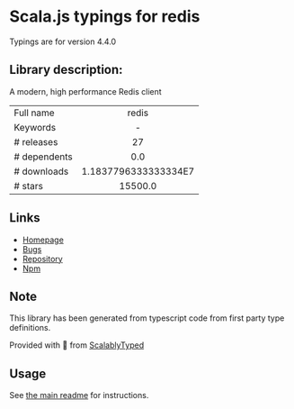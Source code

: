 
# Scala.js typings for redis

Typings are for version 4.4.0

## Library description:
A modern, high performance Redis client

|                    |                 |
| ------------------ | :-------------: |
| Full name          | redis |
| Keywords           | - |
| # releases         | 27 |
| # dependents       | 0.0 |
| # downloads        | 1.1837796333333334E7 |
| # stars            | 15500.0 |

## Links
- [Homepage](https://github.com/redis/node-redis)
- [Bugs](https://github.com/redis/node-redis/issues)
- [Repository](https://github.com/redis/node-redis)
- [Npm](https://www.npmjs.com/package/redis)
    


## Note
This library has been generated from typescript code from first party type definitions.

Provided with :purple_heart: from [ScalablyTyped](https://github.com/oyvindberg/ScalablyTyped)

## Usage
See [the main readme](../../readme.md) for instructions.


